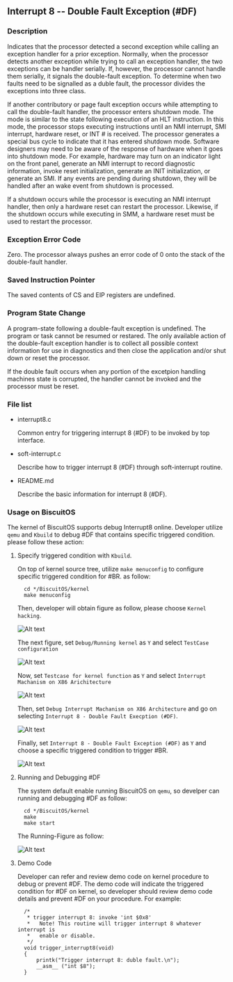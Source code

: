 Interrupt 8 -- Double Fault Exception (#DF)
----------------------------------------------------

### Description

  Indicates that the processor detected a second exception while calling
  an exception handler for a prior exception. Normally, when the processor
  detects another exception while trying to call an exception handler,
  the two exceptions can be handler serially. If, however, the processor
  cannot handle them serially, it signals the double-fault exception. To
  determine when two faults need to be signalled as a duble fault, the 
  processor divides the exceptions into three class.

  If another contributory or page fault exception occurs while attempting
  to call the double-fault handler, the processor enters shutdown mode. 
  The mode is similar to the state following execution of an HLT instruction.
  In this mode, the processor stops executing instructions until an NMI 
  interrupt, SMI interrupt, hardware reset, or INT # is received. The 
  processor generates a special bus cycle to indicate that it has entered
  shutdown mode. Software designers may need to be aware of the response
  of hardware when it goes into shutdown mode. For example, hardware may
  turn on an indicator light on the front panel, generate an NMI interrupt
  to record diagnostic information, invoke reset initialization, generate
  an INIT initialization, or generate an SMI. If any events are pending
  during shutdown, they will be handled after an wake event from shutdown
  is processed.

  If a shutdown occurs while the processor is executing an NMI interrupt
  handler, then only a hardware reset can restart the processor. Likewise,
  if the shutdown occurs while executing in SMM, a hardware reset must
  be used to restart the processor.

### Exception Error Code

  Zero. The processor always pushes an error code of 0 onto the stack
  of the double-fault handler.

### Saved Instruction Pointer

  The saved contents of CS and EIP registers are undefined.

### Program State Change

  A program-state following a double-fault exception is undefined. The
  program or task cannot be resumed or restared. The only available action
  of the double-fault exception handler is to collect all possible context
  information for use in diagnostics and then close the application and/or
  shut down or reset the processor.

  If the double fault occurs when any portion of the excetpion handling
  machines state is corrupted, the handler cannot be invoked and the 
  processor must be reset.

### File list

  * interrupt8.c

    Common entry for triggering interrupt 8 (#DF) to be invoked by top
    interface.
 
  * soft-interrupt.c

    Describe how to trigger interrupt 8 (#DF) through soft-interrupt routine.

  * README.md

    Describe the basic information for interrupt 8 (#DF).

### Usage on BiscuitOS

  The kernel of BiscuitOS supports debug Interrupt8 online. Developer utilize
  `qemu` and `Kbuild` to debug #DF that contains specific triggered condition.
  please follow these action:

  1. Specify triggered condition with `Kbuild`.

     On top of kernel source tree, utilize `make menuconfig` to configure
     specific triggered condition for #BR. as follow:

     ```
       cd */BiscuitOS/kernel
       make menuconfig
     ```

     Then, developer will obtain figure as follow, please choose `Kernel 
     hacking`.

     ![Alt text](https://github.com/EmulateSpace/PictureSet/blob/master/BiscuitOS/BiscuitOS_common_Kbuild.png)

     The next figure, set `Debug/Running kernel` as `Y` and select `TestCase
     configuration`

     ![Alt text](https://github.com/EmulateSpace/PictureSet/blob/master/BiscuitOS/kernel_hacking/kernel_hacking.png)

     Now, set `Testcase for kernel function` as `Y` and select `Interrupt 
     Machanism on X86 Arichitecture`

     ![Alt text](https://github.com/EmulateSpace/PictureSet/blob/master/BiscuitOS/kernel_hacking/testcase/TestCase.png)

     Then, set `Debug Interrupt Machanism on X86 Architecture` and go on
     selecting `Interrupt 8 - Double Fault Execption (#DF)`.

     ![Alt text](https://github.com/EmulateSpace/PictureSet/blob/master/BiscuitOS/kernel_hacking/testcase/interrupt/INT_INT5_TOP.png)

     Finally, set `Interrupt 8 - Double Fault Exception (#DF)` as `Y`
     and choose a specific triggered condition to trigger #BR.

     ![Alt text](https://github.com/EmulateSpace/PictureSet/blob/master/BiscuitOS/kernel_hacking/testcase/interrupt/INT_INT5_MENU.png)

  2. Running and Debugging #DF

     The system default enable running BiscuitOS on `qemu`, so develper can
     running and debugging #DF as follow:

     ```
       cd */BiscuitOS/kernel
       make
       make start
     ```

     The Running-Figure as follow:

     ![Alt text](https://github.com/EmulateSpace/PictureSet/blob/master/BiscuitOS/kernel_hacking/testcase/interrupt/INT_INT5_RUN.png)

  3. Demo Code

     Developer can refer and review demo code on kernel procedure to debug or 
     prevent #DF. The demo code will indicate the triggered condition for #DF
     on kernel, so developer should review demo code details and prevent 
     #DF on your procedure. For example:

     ```
       /*
        * trigger interrupt 8: invoke 'int $0x8'
        *   Note! This routine will trigger interrupt 8 whatever interrupt is
        *   enable or disable. 
        */
       void trigger_interrupt8(void)
       {
           printk("Trigger interrupt 8: duble fault.\n");
           __asm__ ("int $8");
       }

     ```
